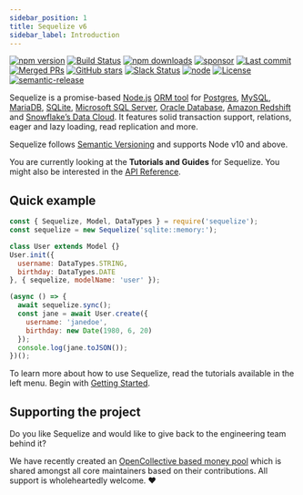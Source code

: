 ```yaml
---
sidebar_position: 1
title: Sequelize v6
sidebar_label: Introduction
---
```


[![npm version](https://badgen.net/npm/v/sequelize)](https://www.npmjs.com/package/sequelize)
[![Build Status](https://github.com/sequelize/sequelize/workflows/CI/badge.svg)](https://github.com/sequelize/sequelize/actions?query=workflow%3ACI)
[![npm downloads](https://badgen.net/npm/dm/sequelize)](https://www.npmjs.com/package/sequelize)
[![sponsor](https://img.shields.io/opencollective/all/sequelize?label=sponsors)](https://opencollective.com/sequelize)
[![Last commit](https://badgen.net/github/last-commit/sequelize/sequelize/v6)](https://github.com/sequelize/sequelize)
[![Merged PRs](https://badgen.net/github/merged-prs/sequelize/sequelize)](https://github.com/sequelize/sequelize)
[![GitHub stars](https://badgen.net/github/stars/sequelize/sequelize)](https://github.com/sequelize/sequelize)
[![Slack Status](https://img.shields.io/badge/Slack-4A154B?logo=slack&logoColor=white)](https://join.slack.com/t/sequelize/shared_invite/zt-1igt9hx8h-tGWU4AI1bRPvkRdEK5wnuQ)
[![node](https://badgen.net/npm/node/sequelize/)](https://www.npmjs.com/package/sequelize)
[![License](https://badgen.net/github/license/sequelize/sequelize)](https://github.com/sequelize/sequelize/blob/main/LICENSE)
[![semantic-release](https://img.shields.io/badge/%20%20%F0%9F%93%A6%F0%9F%9A%80-semantic--release-e10079.svg)](https://github.com/semantic-release/semantic-release)

Sequelize is a promise-based [Node.js](https://nodejs.org/en/about/) [ORM tool](https://en.wikipedia.org/wiki/Object-relational_mapping) for [Postgres](https://en.wikipedia.org/wiki/PostgreSQL), [MySQL](https://en.wikipedia.org/wiki/MySQL), [MariaDB](https://en.wikipedia.org/wiki/MariaDB), [SQLite](https://en.wikipedia.org/wiki/SQLite), [Microsoft SQL Server](https://en.wikipedia.org/wiki/Microsoft_SQL_Server), [Oracle Database](https://en.wikipedia.org/wiki/Oracle_Database), [Amazon Redshift](https://docs.aws.amazon.com/redshift/index.html) and [Snowflake’s Data Cloud](https://docs.snowflake.com/en/user-guide/intro-key-concepts.html). It features solid transaction support, relations, eager and lazy loading, read replication and more.

Sequelize follows [Semantic Versioning](https://semver.org) and supports Node v10 and above.

You are currently looking at the **Tutorials and Guides** for Sequelize. You might also be interested in the [API Reference](pathname:///api/v6/identifiers.html).

## Quick example

```js
const { Sequelize, Model, DataTypes } = require('sequelize');
const sequelize = new Sequelize('sqlite::memory:');

class User extends Model {}
User.init({
  username: DataTypes.STRING,
  birthday: DataTypes.DATE
}, { sequelize, modelName: 'user' });

(async () => {
  await sequelize.sync();
  const jane = await User.create({
    username: 'janedoe',
    birthday: new Date(1980, 6, 20)
  });
  console.log(jane.toJSON());
})();
```

To learn more about how to use Sequelize, read the tutorials available in the left menu. Begin with [Getting Started](./getting-started.md).

## Supporting the project

Do you like Sequelize and would like to give back to the engineering team behind it?

We have recently created an [OpenCollective based money pool](https://opencollective.com/sequelize) which is shared amongst all core maintainers based on their contributions. All support is wholeheartedly welcome. ❤️
